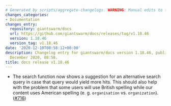 ```yaml
---
# Generated by scripts/aggregate-changelogs. WARNING: Manual edits to this files will be overwritten.
changes_categories:
- Documentation
changes_entry:
  repository: giantswarm/docs
  url: https://github.com/giantswarm/docs/releases/tag/v1.18.46
  version: 1.18.46
  version_tag: v1.18.46
date: '2020-12-10T08:58:12+00:00'
description: Changelog entry for giantswarm/docs version 1.18.46, published on 10
  December 2020, 08:58.
title: docs release v1.18.46
---
```


- The search function now shows a suggestion for an alternative search query in case that query would yield more hits. This should also help with the problem that some users will use British spelling while our content uses American spelling (e. g. `organisation` vs. `organization`). ([#716](https://github.com/giantswarm/docs/pull/716))
